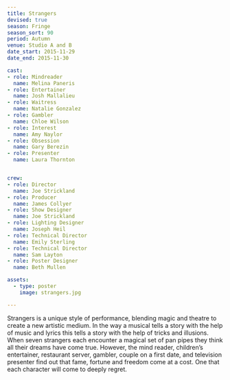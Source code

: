 ```yaml
---
title: Strangers
devised: true
season: Fringe
season_sort: 90
period: Autumn
venue: Studio A and B
date_start: 2015-11-29
date_end: 2015-11-30

cast:
- role: Mindreader
  name: Melina Paneris
- role: Entertainer
  name: Josh Mallalieu
- role: Waitress
  name: Natalie Gonzalez
- role: Gambler
  name: Chloe Wilson
- role: Interest
  name: Amy Naylor
- role: Obsession
  name: Gary Berezin
- role: Presenter
  name: Laura Thornton


crew:
- role: Director
  name: Joe Strickland
- role: Producer
  name: James Collyer
- role: Show Designer
  name: Joe Strickland
- role: Lighting Designer
  name: Joseph Heil
- role: Technical Director
  name: Emily Sterling
- role: Technical Director
  name: Sam Layton
- role: Poster Designer
  name: Beth Mullen

assets:
  - type: poster
    image: strangers.jpg

---
```


Strangers is a unique style of performance, blending magic and theatre to create a new artistic medium. In the way a musical tells a story with the help of music and lyrics this tells a story with the help of tricks and illusions. When seven strangers each encounter a magical set of pan pipes they think all their dreams have come true. However, the mind reader, children’s entertainer, restaurant server, gambler, couple on a first date, and television presenter find out that fame, fortune and freedom come at a cost. One that each character will come to deeply regret.

